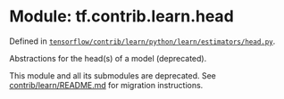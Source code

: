 <div itemscope itemtype="http://developers.google.com/ReferenceObject">
<meta itemprop="name" content="tf.contrib.learn.head" />
</div>

# Module: tf.contrib.learn.head



Defined in [`tensorflow/contrib/learn/python/learn/estimators/head.py`](https://www.tensorflow.org/code/tensorflow/contrib/learn/python/learn/estimators/head.py).

Abstractions for the head(s) of a model (deprecated).

This module and all its submodules are deprecated. See
[contrib/learn/README.md](https://www.tensorflow.org/code/tensorflow/contrib/learn/README.md)
for migration instructions.


